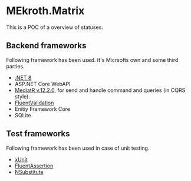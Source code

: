 # MEkroth.Matrix
This is a POC of a overview of statuses.

## Backend frameworks
Following framework has been used. It's Micrsofts own and some third parties.
- [.NET 8](https://dotnet.microsoft.com/en-us/download/dotnet/8.0)
- ASP.NET Core WebAPI
- [MediatR v.12.2.0](https://github.com/jbogard/MediatR/wiki), for send and handle command and queries (in CQRS style).
- [FluentValidation](https://docs.fluentvalidation.net/en/latest/)
- Enitiy Framework Core
- SQLite

## Test frameworks
Following framework has been used in case of unit testing.
- [xUnit](https://xunit.net)
- [FluentAssertion](https://fluentassertions.com/)
- [NSubstitute](https://nsubstitute.github.io/)
